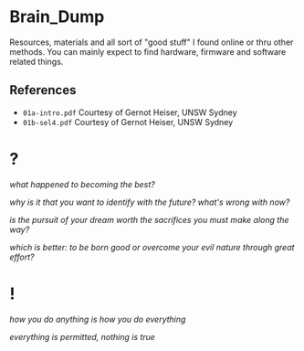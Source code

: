 # Brain_Dump
Resources, materials and all sort of "good stuff" I found online or thru other methods. You can mainly expect to find hardware, firmware and software related things.

## References

* `01a-intro.pdf` Courtesy of Gernot Heiser, UNSW Sydney
* `01b-sel4.pdf` Courtesy of Gernot Heiser, UNSW Sydney

# ?
*what happened to becoming the best?*

*why is it that you want to identify with the future? what's wrong with now?*

*is the pursuit of your dream worth the sacrifices you must make along the way?*

*which is better: to be born good or overcome your evil nature through great effort?*

# !
*how you do anything is how you do everything*

*everything is permitted, nothing is true*
